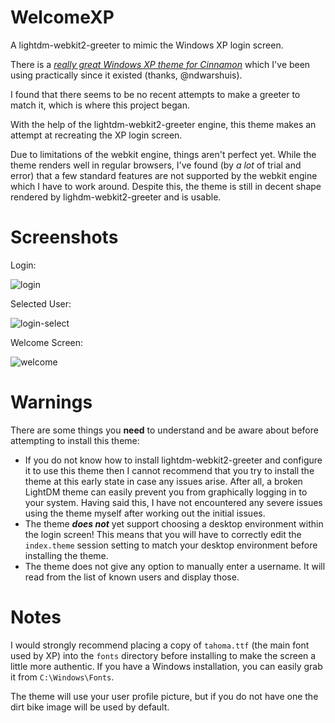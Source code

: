 # WelcomeXP
A lightdm-webkit2-greeter to mimic the Windows XP login screen.

There is a [*really great Windows XP theme for Cinnamon*](https://github.com/ndwarshuis/CinnXP) which I've been using practically since it existed (thanks, @ndwarshuis).

I found that there seems to be no recent attempts to make a greeter to match it, which is where this project began.

With the help of the lightdm-webkit2-greeter engine, this theme makes an attempt at recreating the XP login screen.

Due to limitations of the webkit engine, things aren't perfect yet.
While the theme renders well in regular browsers, I've found (by *a lot* of trial and error) that a few standard features are not supported by the webkit engine which I have to work around.
Despite this, the theme is still in decent shape rendered by lighdm-webkit2-greeter and is usable.

# Screenshots
Login:

![login](https://user-images.githubusercontent.com/62854710/103432192-108d4680-4b90-11eb-96aa-d64b0740f9ff.png)

Selected User:

![login-select](https://user-images.githubusercontent.com/62854710/103432194-12570a00-4b90-11eb-9c9e-cf748d05fd85.png)

Welcome Screen:

![welcome](https://user-images.githubusercontent.com/62854710/103432195-1420cd80-4b90-11eb-80b0-9ed83e365c71.png)

# Warnings
There are some things you **need** to understand and be aware about before attempting to install this theme:
* If you do not know how to install lightdm-webkit2-greeter and configure it to use this theme then I cannot recommend that you try to install the theme at this early state in case any issues arise. After all, a broken LightDM theme can easily prevent you from graphically logging in to your system. Having said this, I have not encountered any severe issues using the theme myself after working out the initial issues.
* The theme ***does not*** yet support choosing a desktop environment within the login screen! This means that you will have to correctly edit the `index.theme` session setting to match your desktop environment before installing the theme.
* The theme does not give any option to manually enter a username. It will read from the list of known users and display those.

# Notes
I would strongly recommend placing a copy of `tahoma.ttf` (the main font used by XP) into the `fonts` directory before installing to make the screen a little more authentic.
If you have a Windows installation, you can easily grab it from `C:\Windows\Fonts`.

The theme will use your user profile picture, but if you do not have one the dirt bike image will be used by default.
